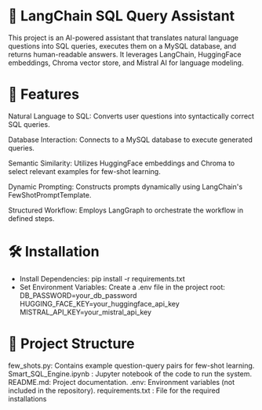 # 🧠 LangChain SQL Query Assistant

This project is an AI-powered assistant that translates natural language questions into SQL queries, executes them on a MySQL database, and returns human-readable answers. It leverages LangChain, HuggingFace embeddings, Chroma vector store, and Mistral AI for language modeling.

# 📌 Features

Natural Language to SQL: Converts user questions into syntactically correct SQL queries.

Database Interaction: Connects to a MySQL database to execute generated queries.

Semantic Similarity: Utilizes HuggingFace embeddings and Chroma to select relevant examples for few-shot learning.

Dynamic Prompting: Constructs prompts dynamically using LangChain's FewShotPromptTemplate.

Structured Workflow: Employs LangGraph to orchestrate the workflow in defined steps.

# 🛠️ Installation 

- Install Dependencies: 
pip install -r requirements.txt
- Set Environment Variables:
Create a .env file in the project root:
  DB_PASSWORD=your_db_password
  HUGGING_FACE_KEY=your_huggingface_api_key
  MISTRAL_API_KEY=your_mistral_api_key

# 🧩 Project Structure

few_shots.py: Contains example question-query pairs for few-shot learning.
Smart_SQL_Engine.ipynb : Jupyter notebook of the code to run the system.
README.md: Project documentation.
.env: Environment variables (not included in the repository).
requirements.txt : File for the required installations 





